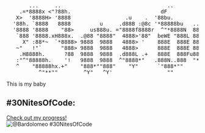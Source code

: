 <pre>
       ...     ..                                 ..                       ..                                                        
    .=*8888x <"?88h.                            dF                   x .d88"                                                         
   X>  '8888H> '8888                 .u    .  '88bu.            u.  5888R        u.     ..    .     :                     u.   
  '88h. `8888   8888         u     .d88B :@8c '*88888bu   ...ue888b '888R  ...ue888b  .888: x888  x888.      .u    ...ue888b  
  '8888 '8888    "88>     us888u. ="8888f8888r  ^"*8888N  888R Y888r 888R  888R Y888r ~`8888~'888X`?888f`  ud8888.  888R Y888r 
   `888 '8888.xH888x.  .@88 "8888"  4888>'88"  beWE "888L 888R I888> 888R  888R I888>  X888  888X '888> :888'8888. 888R I888> 
     X" :88*~  `*8888> 9888  9888   4888> '    888E  888E 888R I888> 888R  888R I888>  X888  888X '888> d888 '88%" 888R I888> 
   ~"   !"`      "888> 9888  9888   4888>      888E  888E 888R I888> 888R  888R I888>  X888  888X '888> 8888.+"    888R I888> 
    .H8888h.      ?88  9888  9888  .d888L .+   888E  888Fu8888cJ888  888R u8888cJ888   X888  888X '888> 8888L     u8888cJ888  
   :"^"88888h.    '!   9888  9888  ^"8888*"   .888N..888  "*888*P"  .888B ."*888*P"   "*88%""*88" '888!`'8888c. .+ "*888*P"   
   ^    "88888hx.+"    "888*""888"    "Y"      `"888*""     'Y"     ^*888%   'Y"        `~    "    `"`   "88888%     'Y"      
          ^"**""        ^Y"   ^Y'                 ""                  "%                                   "YP'                
</pre>                                                       
                                                          
                                                          
                                                          
                                                          
                                                          


This is my baby
## #30NitesOfCode:
  [Check out my progress!](https://www.codedex.io/@Bardolomeo/30-nites-of-code)  
  ![@Bardolomeo #30NitesOfCode](https://www.codedex.io/api/petStatus?user=Bardolomeo)
<!--
**Bardolomeo/Bardolomeo** is a ✨ _special_ ✨ repository because its `README.md` (this file) appears on your GitHub profile.

Here are some ideas to get you started:

- 🔭 I’m currently working on ...
- 🌱 I’m currently learning ...
- 👯 I’m looking to collaborate on ...
- 🤔 I’m looking for help with ...
- 💬 Ask me about ...
- 📫 How to reach me: ...
- 😄 Pronouns: ...
- ⚡ Fun fact: ...
-->
